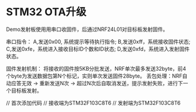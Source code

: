 # STM32 OTA升级
Demo发射板使用用串口收固件，后通过NRF24L01对目标板发射固件。

串口指令：
A,发送0x00, 系统提示等待执行指令;
B,发送0xff，系统接收固件状态;
C,发送0xfe，系统进入接收目标ID个数和ID状态;	
D,发送0xfd，系统进入发射固件状态。

固件发射机制：
将接收的固件按5KB分批发送，NRF单次最多发送32byte，前4个byte为发送数据包第N个标记，实则单次发送固件28byte。
丢包处理：NRF自动应答无效 -> 重新发送N次 -> 超过N次后自取消发送，提示发射失败，进行下一个目标板发射。

// 首次添加代码
// 接收端为STM32F103C8T6
// 发射端为STM32F103C8T6
